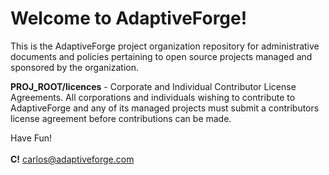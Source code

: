 <h1>Welcome to AdaptiveForge!</h1>
<div><p>
This is the AdaptiveForge project organization repository for administrative documents and policies pertaining to open 
source projects managed and sponsored by the organization.
</p></div>
<div>
<p><b>PROJ_ROOT/licences</b> - Corporate and Individual Contributor License Agreements. All corporations and individuals wishing to contribute to AdaptiveForge and any of its managed projects must submit a contributors license agreement before contributions can be made.</p>
</div>
                      
Have Fun!
<br/><br/>
<b>C!</b>
carlos@adaptiveforge.com
